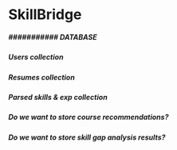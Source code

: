 # SkillBridge


##### ########### DATABASE ##############
##### Users collection
##### Resumes collection
##### Parsed skills & exp collection
##### Do we want to store course recommendations? 
##### Do we want to store skill gap analysis results? 


